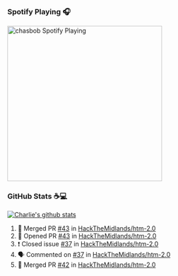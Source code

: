 ### Spotify Playing 🎧

[<img src="https://novatorem.chasbob.vercel.app/api/spotify" alt="chasbob Spotify Playing" width="350" />](https://open.spotify.com/user/charlie2026)

### GitHub Stats :coffee::computer:

[![Charlie's github stats](https://github-readme-stats-six-tau.vercel.app/api?username=chasbob&count_private=true&hide_rank=true&hide=stars&hide_title=true)](https://github.com/anuraghazra/github-readme-stats)

<!--START_SECTION:activity-->
1. 🎉 Merged PR [#43](https://github.com/HackTheMidlands/htm-2.0/pull/43) in [HackTheMidlands/htm-2.0](https://github.com/HackTheMidlands/htm-2.0)
2. 💪 Opened PR [#43](https://github.com/HackTheMidlands/htm-2.0/pull/43) in [HackTheMidlands/htm-2.0](https://github.com/HackTheMidlands/htm-2.0)
3. ❗️ Closed issue [#37](https://github.com/HackTheMidlands/htm-2.0/issues/37) in [HackTheMidlands/htm-2.0](https://github.com/HackTheMidlands/htm-2.0)
4. 🗣 Commented on [#37](https://github.com/HackTheMidlands/htm-2.0/issues/37) in [HackTheMidlands/htm-2.0](https://github.com/HackTheMidlands/htm-2.0)
5. 🎉 Merged PR [#42](https://github.com/HackTheMidlands/htm-2.0/pull/42) in [HackTheMidlands/htm-2.0](https://github.com/HackTheMidlands/htm-2.0)
<!--END_SECTION:activity-->
